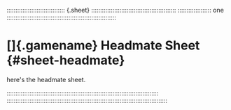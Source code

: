 ::::::::::::::::::::::::::::::::: {.sheet} ::::::::::::::::::::::::::::::::::::::::::::::::
::::::::::::::::::: one ::::::::::::::::::::::::::::::::::::::::::::::::::::::::::::::
# []{.gamename} Headmate Sheet {#sheet-headmate}

here's the headmate sheet.

::::::::::::::::::::::::::::::::::::::::::::::::::::::::::::::::::::::::::::::::::::::
:::::::::::::::::::::::::::::::::::::::::::::::::::::::::::::::::::::::::::::::::::::::::::
